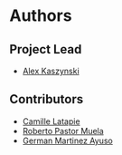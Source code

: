 # Authors

## Project Lead

*   [Alex Kaszynski](https://github.com/akaszynski)


## Contributors

*   [Camille Latapie](https://github.com/clatapie)
*   [Roberto Pastor Muela](https://github.com/RobPasMue)
*   [German Martinez Ayuso](https://github.com/germa89)
